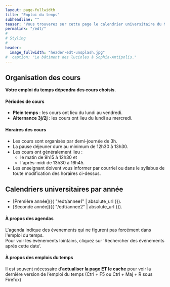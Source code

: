 ```yaml
---
layout: page-fullwidth
title: "Emploi du temps"
subheadline: ""
teaser: "Vous trouverez sur cette page le calendrier universitaire du Master Informatique."
permalink: "/edt/"
#
# Styling
#
header:
  image_fullwidth: "header-edt-unsplash.jpg"
#  caption: "Le bâtiment des lucioles à Sophia-Antipolis."
---
```


## Organisation des cours

**Votre emploi du temps dépendra des cours choisis.**

#### Périodes de cours

 - **Plein temps** : les cours ont lieu du lundi au vendredi. 
 - **Alternance 3j/2j** : les cours ont lieu du lundi au mercredi.
 
#### Horaires des cours

 - Les cours sont organisés par demi-journée de 3h. 
 - La pause déjeuner dure au minimum de 12h30 à 13h30. 
 - Les cours ont généralement lieu : 
   - le matin de 9h15 à 12h30 et 
   - l'après-midi de 13h30 à 16h45.
 - Les enseignant doivent vous informer par courriel ou dans le syllabus de toute modification des horaires ci-dessus.

## Calendriers universitaires par année

- [Première année]({{ "/edt/annee1"  | absolute_url }}).
- [Seconde année]({{ "/edt/annee2"  | absolute_url }}).
 
#### À propos des agendas 
L'agenda indique des évenements qui ne figurent pas forcément dans l'emploi du temps.  
Pour voir les événements lointains, cliquez sur 'Rechercher des événements après cette date’.
 
#### À propos des emplois du temps

Il est souvent nécessaire d’**actualiser la page ET le cache** pour voir la dernière version de l’emploi du temps (Ctrl + F5 ou Ctrl + Maj + R sous Firefox)
